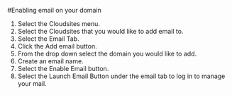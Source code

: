 #Enabling email on your domain


1. Select the Cloudsites menu.
1. Select the Cloudsites that you would like to add email to.
1. Select the Email Tab.
1. Click the Add email button.
1. From the drop down select the domain you would like to add.
1. Create an email name.
1. Select the Enable Email button.
1. Select the Launch Email Button under the email tab to log in to manage your mail.



